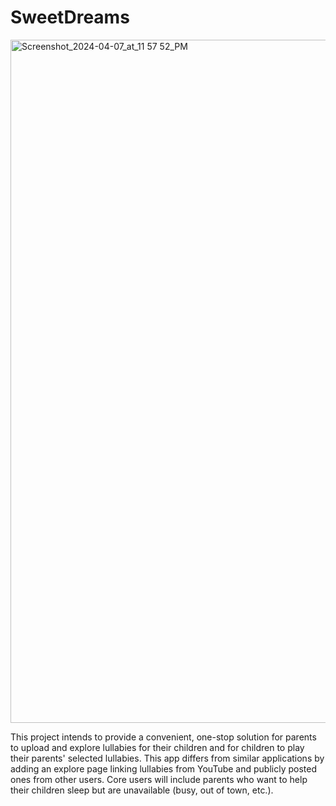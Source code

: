 # SweetDreams

<img width="1093" alt="Screenshot_2024-04-07_at_11 57 52_PM" src="https://github.com/shaikhareeb/SweetDreams/assets/84348642/c59155a4-d2ce-45c2-b8c2-8ea7b30ba34b">

This project intends to provide a convenient, one-stop solution for parents to upload and explore lullabies for their children and for children to play their parents' selected lullabies. This app differs from similar applications by adding an explore page linking lullabies from YouTube and publicly posted ones from other users. Core users will include parents who want to help their children sleep but are unavailable (busy, out of town, etc.).
